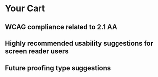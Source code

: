 # Your Cart
## WCAG compliance related to 2.1 AA
## Highly recommended usability suggestions for screen reader users
## Future proofing type suggestions
